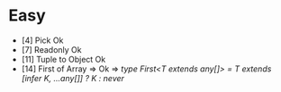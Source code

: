 # Easy 

- [4] Pick Ok 
- [7] Readonly Ok
- [11] Tuple to Object Ok
- [14] First of Array => Ok => *type First<T extends any[]> = T extends [infer K, ...any[]] ? K : never*
